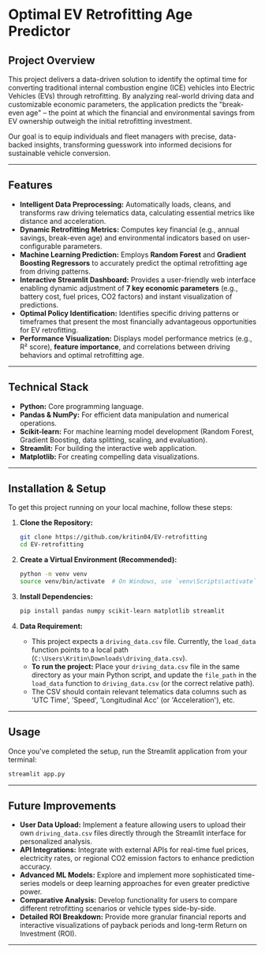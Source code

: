 # Optimal EV Retrofitting Age Predictor

## Project Overview

This project delivers a data-driven solution to identify the optimal time for converting traditional internal combustion engine (ICE) vehicles into Electric Vehicles (EVs) through retrofitting. By analyzing real-world driving data and customizable economic parameters, the application predicts the "break-even age" – the point at which the financial and environmental savings from EV ownership outweigh the initial retrofitting investment.

Our goal is to equip individuals and fleet managers with precise, data-backed insights, transforming guesswork into informed decisions for sustainable vehicle conversion.

-----

## Features

  * **Intelligent Data Preprocessing:** Automatically loads, cleans, and transforms raw driving telematics data, calculating essential metrics like distance and acceleration.
  * **Dynamic Retrofitting Metrics:** Computes key financial (e.g., annual savings, break-even age) and environmental indicators based on user-configurable parameters.
  * **Machine Learning Prediction:** Employs **Random Forest** and **Gradient Boosting Regressors** to accurately predict the optimal retrofitting age from driving patterns.
  * **Interactive Streamlit Dashboard:** Provides a user-friendly web interface enabling dynamic adjustment of **7 key economic parameters** (e.g., battery cost, fuel prices, CO2 factors) and instant visualization of predictions.
  * **Optimal Policy Identification:** Identifies specific driving patterns or timeframes that present the most financially advantageous opportunities for EV retrofitting.
  * **Performance Visualization:** Displays model performance metrics (e.g., R² score), **feature importance**, and correlations between driving behaviors and optimal retrofitting age.

-----

## Technical Stack

  * **Python:** Core programming language.
  * **Pandas & NumPy:** For efficient data manipulation and numerical operations.
  * **Scikit-learn:** For machine learning model development (Random Forest, Gradient Boosting, data splitting, scaling, and evaluation).
  * **Streamlit:** For building the interactive web application.
  * **Matplotlib:** For creating compelling data visualizations.

-----

## Installation & Setup

To get this project running on your local machine, follow these steps:

1.  **Clone the Repository:**

    ```bash
    git clone https://github.com/kritin04/EV-retrofitting
    cd EV-retrofitting
    ```
2.  **Create a Virtual Environment (Recommended):**

    ```bash
    python -m venv venv
    source venv/bin/activate  # On Windows, use `venv\Scripts\activate`
    ```
3.  **Install Dependencies:**

    ```bash
    pip install pandas numpy scikit-learn matplotlib streamlit
    ```
4.  **Data Requirement:**

      * This project expects a `driving_data.csv` file. Currently, the `load_data` function points to a local path (`C:\Users\Kritin\Downloads\driving_data.csv`).
      * **To run the project:** Place your `driving_data.csv` file in the same directory as your main Python script, and update the `file_path` in the `load_data` function to `driving_data.csv` (or the correct relative path).
      * The CSV should contain relevant telematics data columns such as 'UTC Time', 'Speed', 'Longitudinal Acc' (or 'Acceleration'), etc.

-----

## Usage
Once you've completed the setup, run the Streamlit application from your terminal:
```bash
streamlit app.py
```
-----
## Future Improvements

  * **User Data Upload:** Implement a feature allowing users to upload their own `driving_data.csv` files directly through the Streamlit interface for personalized analysis.
  * **API Integrations:** Integrate with external APIs for real-time fuel prices, electricity rates, or regional CO2 emission factors to enhance prediction accuracy.
  * **Advanced ML Models:** Explore and implement more sophisticated time-series models or deep learning approaches for even greater predictive power.
  * **Comparative Analysis:** Develop functionality for users to compare different retrofitting scenarios or vehicle types side-by-side.
  * **Detailed ROI Breakdown:** Provide more granular financial reports and interactive visualizations of payback periods and long-term Return on Investment (ROI).

-----

